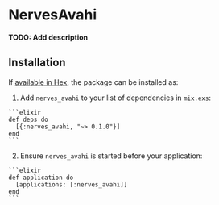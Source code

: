 # NervesAvahi

**TODO: Add description**

## Installation

If [available in Hex](https://hex.pm/docs/publish), the package can be installed as:

  1. Add `nerves_avahi` to your list of dependencies in `mix.exs`:

    ```elixir
    def deps do
      [{:nerves_avahi, "~> 0.1.0"}]
    end
    ```

  2. Ensure `nerves_avahi` is started before your application:

    ```elixir
    def application do
      [applications: [:nerves_avahi]]
    end
    ```

